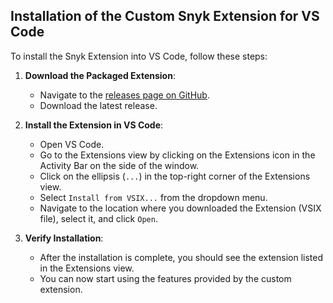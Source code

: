 ## Installation of the Custom Snyk Extension for VS Code
To install the Snyk Extension into VS Code, follow these steps:

1. **Download the Packaged Extension**:
    - Navigate to the [releases page on GitHub](https://github.com/snyk-ps/vscode-extension-custom/releases).
    - Download the latest release.

2. **Install the Extension in VS Code**:
    - Open VS Code.
    - Go to the Extensions view by clicking on the Extensions icon in the Activity Bar on the side of the window.
    - Click on the ellipsis (`...`) in the top-right corner of the Extensions view.
    - Select `Install from VSIX...` from the dropdown menu.
    - Navigate to the location where you downloaded the Extension (VSIX file), select it, and click `Open`.

3. **Verify Installation**:
    - After the installation is complete, you should see the extension listed in the Extensions view.
    - You can now start using the features provided by the custom extension.

